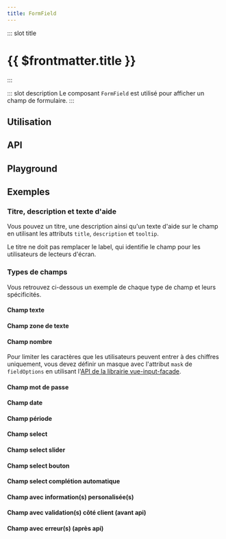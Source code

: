 ```yaml
---
title: FormField
---
```


::: slot title
# {{ $frontmatter.title }}
:::

::: slot description
Le composant `FormField` est utilisé pour afficher un champ de formulaire.
:::

## Utilisation

<DocExample
  eager
  file="composants/form-field/examples/form-field"
/>

## API

<DocApi
  :value="['FormField']"
  :api="{
    FormField: {
      props: [
        {
          name: 'field',
          type: 'Field',
          required: true,
          description: 'Le champ à afficher.',
          example: '{\n	type: string;\n	value: FieldValue;\n	title?: string;\n	description?: string;\n	tooltip?: string;\n	multiple?: boolean;\n	fieldOptions?: FieldOptions;\n	items?: FieldItem[];\n	other?: OtherField;\n	mask?: string;\n	dynamic?: boolean;\n}'
        }
      ],
      events: [
        {
          name: 'change',
          description: 'Événement émis lorsque la valeur du champ est mise à jour.'
        }
      ]
    }
  }"
/>

## Playground

<DocExample
  file="composants/form-field/examples/form-field-playground"
  hide-code-block
/>

## Exemples

### Titre, description et texte d'aide

Vous pouvez un titre, une description ainsi qu'un texte d'aide sur le champ en utilisant les attributs `title`, `description` et `tooltip`.

<DocInfo color="orange">

Le titre ne doit pas remplacer le label, qui identifie le champ pour les utilisateurs de lecteurs d'écran.

</DocInfo>

<DocExample file="composants/form-field/examples/form-field-question" />

### Types de champs

Vous retrouvez ci-dessous un exemple de chaque type de champ et leurs spécificités.

#### Champ texte

<DocExample file="composants/form-field/examples/form-field-text" />

#### Champ zone de texte

<DocExample file="composants/form-field/examples/form-field-textarea" />

#### Champ nombre

<DocInfo>

Pour limiter les caractères que les utilisateurs peuvent entrer à des chiffres uniquement, vous devez définir un masque avec l'attribut `mask` de `fieldOptions` en utilisant l'[API de la librairie vue-input-facade](https://ronaldjerez.github.io/vue-input-facade/).

</DocInfo>

<DocExample file="composants/form-field/examples/form-field-number" />

#### Champ mot de passe

<DocExample file="composants/form-field/examples/form-field-password" />

#### Champ date

<DocExample file="composants/form-field/examples/form-field-date" />

#### Champ période

<DocExample file="composants/form-field/examples/form-field-period" />

#### Champ select

<DocExample file="composants/form-field/examples/form-field-select" />

#### Champ select slider

<DocExample file="composants/form-field/examples/form-field-select-slider" />

#### Champ select bouton

<DocExample file="composants/form-field/examples/form-field-select-button" />

#### Champ select complétion automatique

<DocExample file="composants/form-field/examples/form-field-select-autocomplete" />

#### Champ avec information(s) personalisée(s)

<DocExample file="composants/form-field/examples/form-field-info" />

#### Champ avec validation(s) côté client (avant api)

<DocExample file="composants/form-field/examples/form-field-validation" />

#### Champ avec erreur(s) (après api)

<DocExample file="composants/form-field/examples/form-field-error" />
